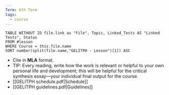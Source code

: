 ```yaml
---
Term: 6th Term
tags:
  - course
---
```


```dataview
TABLE WITHOUT ID file.link as "File", Topic, Linked_Tests AS "Linked Tests", Status
FROM #lesson 
WHERE Course = this.file.name
SORT number(split(file.name,"GELITPH - Lesson")[1]) ASC
```

- Cite in **MLA** format.
- TIP: Every reading, write how the work is relevant or helpful to your own personal life and development; this will be helpful for the critical synthesis essay—your individual final output for the course.
- [[GELITPH schedule.pdf|Schedule]]
- [[GELITPH guidelines.pdf|Guidelines]]